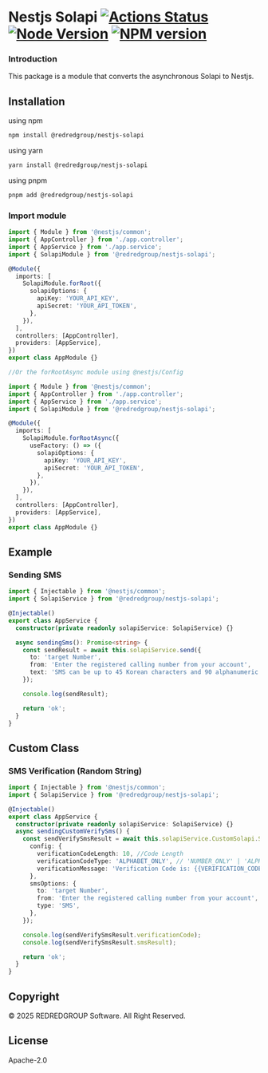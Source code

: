 # Nestjs Solapi [![Actions Status][gh-actions-badge]][gh-actions] [![Node Version][node-badge]][npm] [![NPM version][npm-badge]][npm]

[gh-actions]: https://github.com/REDREDGROUP/nestjs/actions
[npm]: https://www.npmjs.com/package/@redredgroup%2Fnestjs
[gh-actions-badge]: https://github.com/REDREDGROUP/nestjs/workflows/CI/badge.svg
[node-badge]: https://img.shields.io/node/v/@redredgroup%2Fnestjs-solapi.svg
[npm-badge]: https://img.shields.io/npm/v/@redredgroup%2Fnestjs-solapi.svg

### Introduction

This package is a module that converts the asynchronous Solapi to Nestjs.

## Installation

using npm

```bash
npm install @redredgroup/nestjs-solapi
```

using yarn

```bash
yarn install @redredgroup/nestjs-solapi
```

using pnpm

```bash
pnpm add @redredgroup/nestjs-solapi
```

### Import module

```typescript
import { Module } from '@nestjs/common';
import { AppController } from './app.controller';
import { AppService } from './app.service';
import { SolapiModule } from '@redredgroup/nestjs-solapi';

@Module({
  imports: [
    SolapiModule.forRoot({
      solapiOptions: {
        apiKey: 'YOUR_API_KEY',
        apiSecret: 'YOUR_API_TOKEN',
      },
    }),
  ],
  controllers: [AppController],
  providers: [AppService],
})
export class AppModule {}

//Or the forRootAsync module using @nestjs/Config

import { Module } from '@nestjs/common';
import { AppController } from './app.controller';
import { AppService } from './app.service';
import { SolapiModule } from '@redredgroup/nestjs-solapi';

@Module({
  imports: [
    SolapiModule.forRootAsync({
      useFactory: () => ({
        solapiOptions: {
          apiKey: 'YOUR_API_KEY',
          apiSecret: 'YOUR_API_TOKEN',
        },
      }),
    }),
  ],
  controllers: [AppController],
  providers: [AppService],
})
export class AppModule {}
```

## Example

### Sending SMS

```typescript
import { Injectable } from '@nestjs/common';
import { SolapiService } from '@redredgroup/nestjs-solapi';

@Injectable()
export class AppService {
  constructor(private readonly solapiService: SolapiService) {}

  async sendingSms(): Promise<string> {
    const sendResult = await this.solapiService.send({
      to: 'target Number',
      from: 'Enter the registered calling number from your account',
      text: 'SMS can be up to 45 Korean characters and 90 alphanumeric characters.',
    });

    console.log(sendResult);

    return 'ok';
  }
}
```

## Custom Class

### SMS Verification (Random String)

```typescript
import { Injectable } from '@nestjs/common';
import { SolapiService } from '@redredgroup/nestjs-solapi';

@Injectable()
export class AppService {
  constructor(private readonly solapiService: SolapiService) {}
  async sendingCustomVerifySms() {
    const sendVerifySmsResult = await this.solapiService.CustomSolapi.SmsVerify.send({
      config: {
        verificationCodeLength: 10, //Code Length
        verificationCodeType: 'ALPHABET_ONLY', // 'NUMBER_ONLY' | 'ALPHABET_ONLY' | 'MIX'
        verificationMessage: 'Verification Code is: {{VERIFICATION_CODE}}', // Inject wherever you want with the {{VERIFICATION_CODE}} format.
      },
      smsOptions: {
        to: 'target Number',
        from: 'Enter the registered calling number from your account',
        type: 'SMS',
      },
    });

    console.log(sendVerifySmsResult.verificationCode);
    console.log(sendVerifySmsResult.smsResult);

    return 'ok';
  }
}
```

## Copyright

© 2025 REDREDGROUP Software. All Right Reserved.

## License

Apache-2.0
